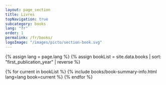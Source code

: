 ```yaml
---
layout: page_section
title: Livres
topNavigation: true
subcategory: books
lang: "fr"
order: 1
permalink: /fr/books/
logoImage: "/images/picto/section-book.svg"
---
```


{% assign lang = page.lang %}
{% assign bookList = site.data.books | sort: "first_publication_year" | reverse %}

{% for current in bookList %}
  {% include books/book-summary-info.html lang=lang book=current %}
{% endfor %}
